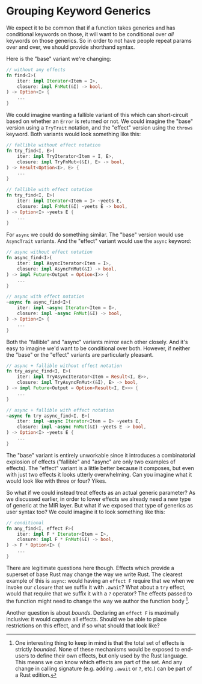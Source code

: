 # Grouping Keyword Generics

We expect it to be common that if a function takes generics and has conditional
keywords on those, it will want to be conditional over *all* keywords on those
generics. So in order to not have people repeat params over and over, we should
provide shorthand syntax.

Here is the "base" variant we're changing:
```rust
// without any effects
fn find<I>(
    iter: impl Iterator<Item = I>,
    closure: impl FnMut(&I) -> bool,
) -> Option<I> {
    ...    
}
```

We could imagine wanting a fallible variant of this which can short-circuit
based on whether an `Error` is returned or not. We could imagine the "base"
version using a `TryTrait` notation, and the "effect" version using the `throws`
keyword. Both variants would look something like this:

```rust
// fallible without effect notation
fn try_find<I, E>(
    iter: impl TryIterator<Item = I, E>,
    closure: impl TryFnMut<(&I), E> -> bool,
) -> Result<Option<I>, E> {
    ...
}

// fallible with effect notation
fn try_find<I, E>(
    iter: impl Iterator<Item = I> ~yeets E,
    closure: impl FnMut(&I) ~yeets E -> bool,
) -> Option<I> ~yeets E {
    ...
}
```

For `async` we could do something similar. The "base" version would use
`AsyncTrait` variants. And the "effect" variant would use the `async` keyword:

```rust
// async without effect notation
fn async_find<I>(
    iter: impl AsyncIterator<Item = I>,
    closure: impl AsyncFnMut(&I) -> bool,
) -> impl Future<Output = Option<I>> {
    ...
}

// async with effect notation
~async fn async_find<I>(
    iter: impl ~async Iterator<Item = I>,
    closure: impl ~async FnMut(&I) -> bool,
) -> Option<I> {
    ...
}
```

Both the "fallible" and "async" variants mirror each other closely. And it's
easy to imagine we'd want to be conditional over both. However, if neither the
"base" or the "effect" variants are particularly pleasant.

```rust
// async + fallible without effect notation
fn try_async_find<I, E>(
    iter: impl TryAsyncIterator<Item = Result<I, E>>,
    closure: impl TryAsyncFnMut<(&I), E> -> bool,
) -> impl Future<Output = Option<Result<I, E>>> {
    ...
}

// async + fallible with effect notation
~async fn try async_find<I, E>(
    iter: impl ~async Iterator<Item = I> ~yeets E,
    closure: impl ~async FnMut(&I) ~yeets E -> bool,
) -> Option<I> ~yeets E {
    ...
}
```

The "base" variant is entirely unworkable since it introduces a combinatorial
explosion of effects ("fallible" and "async" are only two examples of effects).
The "effect" variant is a little better because it composes, but even with just
two effects it looks utterly overwhelming. Can you imagine what it would look
like with three or four? Yikes.

So what if we could instead treat effects as an actual generic parameter? As we
discussed earlier, in order to lower effects we already need a new type of
generic at the MIR layer. But what if we exposed that type of generics as user
syntax too? We could imagine it to look something like this:

```rust
// conditional
fn any_find<I, effect F>(
    iter: impl F * Iterator<Item = I>,
    closure: impl F * FnMut(&I) -> bool,
) -> F * Option<I> {
    ...    
}
```

There are legitimate questions here though. Effects which provide a superset of
base Rust may change the way we write Rust. The clearest example of this is
`async`: would having an `effect F` require that we when we invoke our `closure`
that we suffix it with `.await`? What about a `try` effect, would that require
that we suffix it with a `?` operator? The effects passed to the function might
need to change the way we author the function body [^implication].

[^implication]: One interesting thing to keep in mind is that the total set of
effects is strictly _bounded_. None of these mechanisms would be exposed to
end-users to define their own effects, but only used by the Rust language. This
means we can know which effects are part of the set. And any change in calling
signature (e.g. adding `.await` or `?`, etc.) can be part of a Rust edition.

Another question is about _bounds_. Declaring an `effect F` is maximally
inclusive: it would capture all effects. Should we be able to place restrictions
on this effect, and if so what should that look like?
